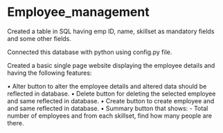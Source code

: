 # Employee_management

Created a table in SQL having emp ID, name, skillset as mandatory fields and some other fields. 

Connected this database with python using config.py file.

Created a basic single page website displaying the employee details and having the following features:

• Alter button to alter the employee details and altered data should be reflected in database.
• Delete button for deleting the selected employee and same reflected in database.
• Create button to create employee and and same reflected in database.
• Summary button that shows: - Total number of employees and from each skillset, find how many people are there.
